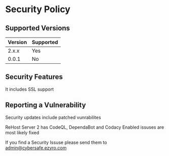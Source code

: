 # Security Policy

## Supported Versions 

| Version | Supported          |
| ------- | ------------------ |
| 2.x.x   | Yes                |
| 0.0.1   | No                 |

## Security Features
It includes SSL support

## Reporting a Vulnerability

Security updates include patched vunrabilites

ReHost Server 2 has CodeQL, DependaBot and Codacy Enabled issuses are most likely fixed

If you find a Security Issuse please send them to admin@cybersafe.ezyro.com
